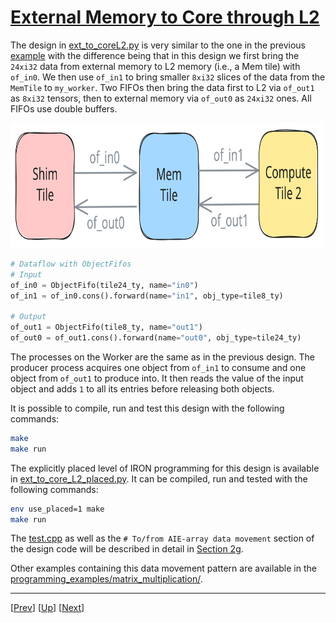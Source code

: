 <!---//===- README.md ---------------------------------------*- Markdown -*-===//
//
// This file is licensed under the Apache License v2.0 with LLVM Exceptions.
// See https://llvm.org/LICENSE.txt for license information.
// SPDX-License-Identifier: Apache-2.0 WITH LLVM-exception
//
// Copyright (C) 2024, Advanced Micro Devices, Inc.
// 
//===----------------------------------------------------------------------===//-->

# <ins>External Memory to Core through L2</ins>

The design in [ext_to_coreL2.py](./ext_to_core.py) is very similar to the one in the previous [example](../02_external_mem_to_core/) with the difference being that in this design we first bring the `24xi32` data from external memory to L2 memory (i.e., a Mem tile) with `of_in0`. We then use `of_in1` to bring smaller `8xi32` slices of the data from the `MemTile` to `my_worker`. Two FIFOs then bring the data first to L2 via `of_out1` as `8xi32` tensors, then to external memory via `of_out0` as `24xi32` ones. All FIFOs use double buffers.

<img src="../../../assets/ExtMemToCoreL2.svg" height=200 width="500">

```python
# Dataflow with ObjectFifos
# Input
of_in0 = ObjectFifo(tile24_ty, name="in0")
of_in1 = of_in0.cons().forward(name="in1", obj_type=tile8_ty)

# Output
of_out1 = ObjectFifo(tile8_ty, name="out1")
of_out0 = of_out1.cons().forward(name="out0", obj_type=tile24_ty)
```

The processes on the Worker are the same as in the previous design. The producer process acquires one object from `of_in1` to consume and one object from `of_out1` to produce into. It then reads the value of the input object and adds `1` to all its entries before releasing both objects.

It is possible to compile, run and test this design with the following commands:
```bash
make
make run
```

The explicitly placed level of IRON programming for this design is available in [ext_to_core_L2_placed.py](./ext_to_core_L2_placed.py). It can be compiled, run and tested with the following commands:
```bash
env use_placed=1 make
make run
```

The [test.cpp](./test.cpp) as well as the `# To/from AIE-array data movement` section of the design code will be described in detail in [Section 2g](../../section-2g/).

Other examples containing this data movement pattern are available in the [programming_examples/matrix_multiplication/](../../../../programming_examples/basic/matrix_multiplication/).

-----
[[Prev](../02_external_mem_to_core/)] [[Up](..)] [[Next](../04_distribute_L2/)]
